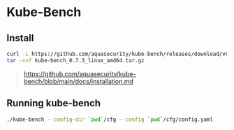 # Kube-Bench

## Install

```sh
curl -L https://github.com/aquasecurity/kube-bench/releases/download/v0.7.3/kube-bench_0.7.3_linux_amd64.tar.gz -o kube-bench_0.7.3_linux_amd64.tar.gz
tar -xvf kube-bench_0.7.3_linux_amd64.tar.gz
```

> https://github.com/aquasecurity/kube-bench/blob/main/docs/installation.md

## Running kube-bench

```sh
./kube-bench --config-dir `pwd`/cfg --config `pwd`/cfg/config.yaml
```